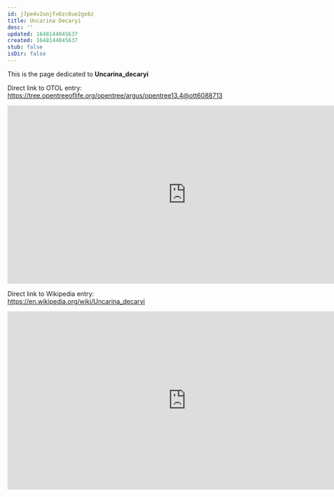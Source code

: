 ```yaml
---
id: j7pe4v2unjfx6zc6ue2gx6z
title: Uncarina Decaryi
desc: ''
updated: 1648144045637
created: 1648144045637
stub: false
isDir: false
---
```

This is the page dedicated to **Uncarina_decaryi**


Direct link to OTOL entry: https://tree.opentreeoflife.org/opentree/argus/opentree13.4@ott6088713



<html>
    <body>
    <iframe src="https://tree.opentreeoflife.org/opentree/argus/opentree13.4@ott6088713"
    width="800" height="400" frameborder="0" allowfullscreen> </iframe>
    </body>
</html>
    


Direct link to Wikipedia entry: https://en.wikipedia.org/wiki/Uncarina_decaryi



<html>
    <body>
    <iframe src="https://en.wikipedia.org/wiki/Uncarina_decaryi"
    width="800" height="400" frameborder="0" allowfullscreen> </iframe>
    </body>
</html>
    
